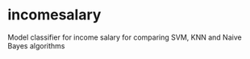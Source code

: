 # incomesalary
Model classifier for income salary for comparing SVM, KNN and Naive Bayes algorithms
